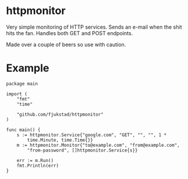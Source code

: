 # httpmonitor
Very simple monitoring of HTTP services. Sends an e-mail when the shit hits the
fan. Handles both GET and POST endpoints. 

Made over a couple of beers so use with caution. 

# Example

```
package main

import (
	"fmt"
	"time"

	"github.com/fjukstad/httpmonitor"
)

func main() {
	s := httpmonitor.Service{"google.com", "GET", "", "", 1 *
		time.Minute, time.Time{}}
	m := httpmonitor.Monitor{"to@example.com", "from@example.com",
		"from-password", []httpmonitor.Service{s}}

	err := m.Run()
	fmt.Println(err)
}
```
